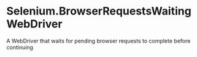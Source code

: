 # Selenium.BrowserRequestsWaitingWebDriver
A WebDriver that waits for pending browser requests to complete before continuing
